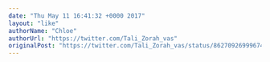```yaml
---
date: "Thu May 11 16:41:32 +0000 2017"
layout: "like"
authorName: "Chloe"
authorUrl: "https://twitter.com/Tali_Zorah_vas"
originalPost: "https://twitter.com/Tali_Zorah_vas/status/862709269996740608"
---
```

